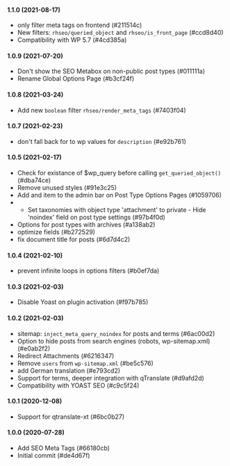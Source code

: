 #### 1.1.0 (2021-08-17)

- only filter meta tags on frontend (#211514c)
- New filters: `rhseo/queried_object` and `rhseo/is_front_page` (#ccd8d40)
- Compatibility with WP 5.7 (#4cd385a)

#### 1.0.9 (2021-07-20)

- Don't show the SEO Metabox on non-public post types (#011111a)
- Rename Global Options Page (#b3cf24f)

#### 1.0.8 (2021-03-24)

- Add new `boolean` filter `rhseo/render_meta_tags` (#7403f04)

#### 1.0.7 (2021-02-23)

- don't fall back for to wp values for `description` (#e92b761)

#### 1.0.5 (2021-02-17)

- Check for existance of $wp_query before calling `get_queried_object()` (#dba74ce)
- Remove unused styles (#91e3c25)
- Add and item to the admin bar on Post Type Options Pages (#1059706)
- - Set taxonomies with object type 'attachment' to private - Hide 'noindex' field on post type settings (#97b4f0d)
- Options for post types with archives (#a138ab2)
- optimize fields (#b272529)
- fix document title for posts (#6d7d4c2)

#### 1.0.4 (2021-02-10)

- prevent infinite loops in options filters (#b0ef7da)

#### 1.0.3 (2021-02-03)

- Disable Yoast on plugin activation (#f97b785)

#### 1.0.2 (2021-02-03)

- sitemap: `inject_meta_query_noindex` for posts and terms (#6ac00d2)
- Option to hide posts from search engines (robots, wp-sitemap.xml) (#e0ab2f2)
- Redirect Attachments (#6216347)
- Remove `users` from `wp-sitemap.xml` (#be5c576)
- add German translation (#e793cd2)
- Support for terms, deeper integration with qTranslate (#d9afd2d)
- Compatibility with YOAST SEO (#c9c5f24)

#### 1.0.1 (2020-12-08)

- Support for qtranslate-xt (#6bc0b27)

#### 1.0.0 (2020-07-28)

- Add SEO Meta Tags (#66180cb)
- Initial commit (#de4d67f)

